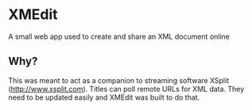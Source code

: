 # XMEdit

A small web app used to create and share an XML document online

## Why?

This was meant to act as a companion to streaming software XSplit (http://www.xsplit.com). Titles can poll remote URLs for XML data. They need to be updated easily and XMEdit was built to do that.

